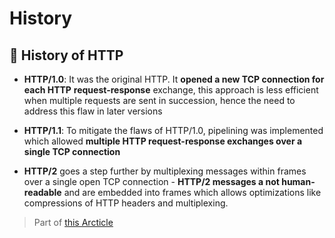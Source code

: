 # History

## 📜 History of HTTP

- **HTTP/1.0**: It was the original HTTP. It **opened a new TCP connection for each HTTP** **request-response** exchange, this approach is less efficient when multiple requests are sent in succession, hence the need to address this flaw in later versions

- **HTTP/1.1**: To mitigate the flaws of HTTP/1.0, pipelining was implemented which allowed **multiple HTTP request-response exchanges over a single TCP connection**

- **HTTP/2** goes a step further by multiplexing messages within frames over a single open TCP connection
		- **HTTP/2 messages a not human-readable** and are embedded into frames which allows optimizations like compressions of HTTP headers and multiplexing.

> Part of [this Arcticle](https://hackernoon.com/the-essential-guide-to-http)
